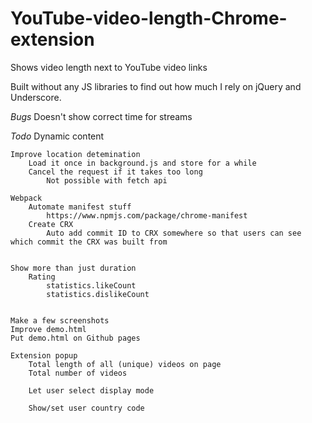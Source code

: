 YouTube-video-length-Chrome-extension
=====================================

Shows video length next to YouTube video links

Built without any JS libraries to find out how much I rely on jQuery and Underscore.

*Bugs*
	Doesn't show correct time for streams

*Todo*
	Dynamic content

	Improve location detemination
		Load it once in background.js and store for a while
		Cancel the request if it takes too long
			Not possible with fetch api

	Webpack
		Automate manifest stuff
			https://www.npmjs.com/package/chrome-manifest
		Create CRX
			Auto add commit ID to CRX somewhere so that users can see which commit the CRX was built from


	Show more than just duration
		Rating
			statistics.likeCount
			statistics.dislikeCount


	Make a few screenshots
	Improve demo.html
	Put demo.html on Github pages

	Extension popup
		Total length of all (unique) videos on page
		Total number of videos

		Let user select display mode

		Show/set user country code